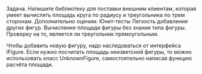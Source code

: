 Задача.
Напишите библиотеку для поставки внешним клиентам,
которая умеет вычислять площадь круга по радиусу и треугольника по трем сторонам.
Дополнительно оценим: 
Юнит-тесты
Легкость добавления других фигур.
Вычисление площади фигуры без знания типа фигуры.
Проверку на то, является ли треугольник прямоугольным.


Чтобы добавить новую фигуру, надо наследоваться от интерфейса IFigure.
Если нужно посчитать площадь неизветсной фигуры, то можно использовать класс UnknownFigure,
самостоятельно написав функцию расчёта площади.
